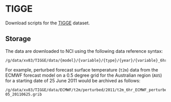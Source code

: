 # TIGGE

Download scripts for the [TIGGE](https://confluence.ecmwf.int/display/TIGGE) dataset.

## Storage

The data are downloaded to NCI using the following data reference syntax:
```
/g/data/xv83/TIGGE/data/{model}/{variable}/{type}/{year}/{variable}_6hr_{model}_{type}_{grid}_{YYYYMMDD}.grib
```
For example, perturbed forecast surface temperature (`t2m`) data from the ECMWF forecast model
on a 0.5 degree grid for the Australian region (`AUS`) for a starting date of 25 June 2011
would be archived as follows:

```
/g/data/xv83/TIGGE/data/ECMWF/t2m/perturbed/2011/t2m_6hr_ECMWF_perturbed_AUS-05_20110625.grib
```
